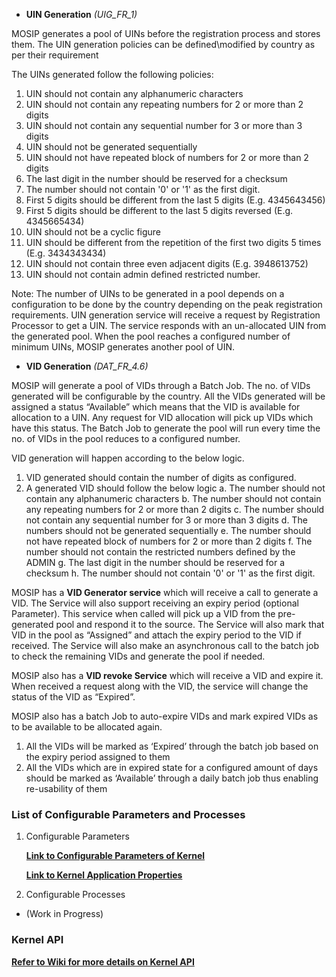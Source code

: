 * **UIN Generation** _(UIG_FR_1)_

MOSIP generates a pool of UINs before the registration process and stores them. 
The UIN generation policies can be defined\modified by country as per their requirement


The UINs generated follow the following policies:


1. UIN should not contain any alphanumeric characters
1. UIN should not contain any repeating numbers for 2 or more than 2 digits
1. UIN should not contain any sequential number for 3 or more than 3 digits
1. UIN should not be generated sequentially
1. UIN should not have repeated block of numbers for 2 or more than 2 digits
1. The last digit in the number should be reserved for a checksum
1. The number should not contain '0' or '1' as the first digit.
1. First 5 digits should be different from the last 5 digits (E.g. 4345643456)
1. First 5 digits should be different to the last 5 digits reversed (E.g. 4345665434)
1. UIN should not be a cyclic figure 
1. UIN should be different from the repetition of the first two digits 5 times (E.g. 3434343434)
1. UIN should not contain three even adjacent digits (E.g. 3948613752)
1. UIN should not contain admin defined restricted number.

Note:
The number of UINs to be generated in a pool depends on a configuration to be done by the country depending on the peak registration requirements. UIN generation service will receive a request by Registration Processor to get a UIN. The service responds with an un-allocated UIN from the generated pool. 
When the pool reaches a configured number of minimum UINs, MOSIP generates another pool of UIN.

* **VID Generation** _(DAT_FR_4.6)_

MOSIP will generate a pool of VIDs through a Batch Job. The no. of VIDs generated will be configurable by the country. All the VIDs generated will be assigned a status “Available” which means that the VID is available for allocation to a UIN. Any request for VID allocation will pick up VIDs which have this status. The Batch Job to generate the pool will run every time the no. of VIDs in the pool reduces to a configured number.

VID generation will happen according to the below logic.
1.  VID generated should contain the number of digits as configured.
2.  A generated VID should follow the below logic
    a.	The number should not contain any alphanumeric characters
    b.	The number should not contain any repeating numbers for 2 or more than 2 digits
    c.	The number should not contain any sequential number for 3 or more than 3 digits
    d.	The numbers should not be generated sequentially
    e.	The number should not have repeated block of numbers for 2 or more than 2 digits
    f.	The number should not contain the restricted numbers defined by the ADMIN
    g.	The last digit in the number should be reserved for a checksum
    h.	The number should not contain '0' or '1' as the first digit.

MOSIP has a **VID Generator service** which will receive a call to generate a VID. The Service will also support receiving an expiry period (optional Parameter). This service when called will pick up a VID from the pre-generated pool and respond it to the source. The Service will also mark that VID in the pool as “Assigned” and attach the expiry period to the VID if received. The Service will also make an asynchronous call to the batch job to check the remaining VIDs and generate the pool if needed.

MOSIP also has a **VID revoke Service** which will receive a VID and expire it. When received a request along with the VID, the service will change the status of the VID as “Expired”.

MOSIP also has a batch Job to auto-expire VIDs and mark expired VIDs as to be available to be allocated again.
1.	All the VIDs will be marked as ‘Expired’ through the batch job based on the expiry period assigned to them
2.	All the VIDs which are in expired state for a configured amount of days should be marked as ‘Available’ through a daily batch job thus enabling re-usability of them


### List of Configurable Parameters and Processes 

1. Configurable Parameters

   [**Link to Configurable Parameters of Kernel**](/mosip/mosip-config/blob/master/config/kernel.properties)

   [**Link to Kernel Application Properties**](/mosip/mosip-config/blob/master/config/application.properties)

2. Configurable Processes 
* (Work in Progress) 

### Kernel API
[**Refer to Wiki for more details on Kernel API**](Kernel-APIs.md)
